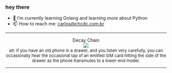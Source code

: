 ### hey there 

- :seedling: I’m currently learning Golang and learning more about Python
- :mailbox: How to reach me: carlos@chcdc.com.br


---


<!-- xkcd -->
<p align="center">Decay Chain</br><img src=https://imgs.xkcd.com/comics/decay_chain.png></br><font size =2>alt: If you have an old phone in a drawer, and you listen very carefully, you can occasionally hear the occasional tap of an emitted SIM card hitting the side of the drawer as the phone transmutes to a lower-end model.</br></font></p></table></p> 


<!-- xkcd -->
---
